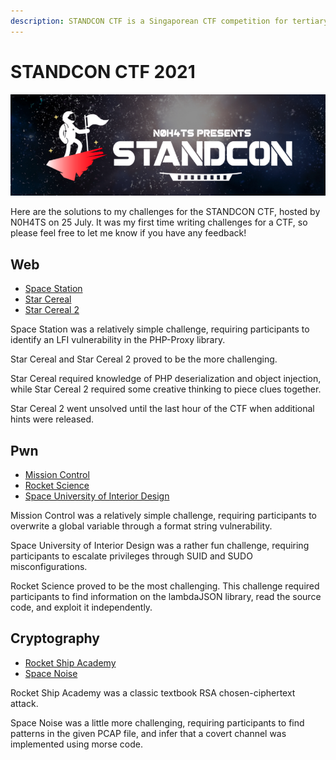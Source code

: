 ```yaml
---
description: STANDCON CTF is a Singaporean CTF competition for tertiary students.
---
```


# STANDCON CTF 2021

![](<../../.gitbook/assets/Screenshot 2021-07-25 at 4.53.08 PM.png>)

Here are the solutions to my challenges for the STANDCON CTF, hosted by N0H4TS on 25 July. It was my first time writing challenges for a CTF, so please feel free to let me know if you have any feedback!

## Web

* [Space Station](space-station.md)
* [Star Cereal](star-cereal.md)
* [Star Cereal 2](star-cereal-2.md)

Space Station was a relatively simple challenge, requiring participants to identify an LFI vulnerability in the PHP-Proxy library. 

Star Cereal and Star Cereal 2 proved to be the more challenging. 

Star Cereal required knowledge of PHP deserialization and object injection, while Star Cereal 2 required some creative thinking to piece clues together. 

Star Cereal 2 went unsolved until the last hour of the CTF when additional hints were released.

## Pwn

* [Mission Control](mission-control.md)
* [Rocket Science](rocket-science.md)
* [Space University of Interior Design](space-university-of-interior-design.md)

Mission Control was a relatively simple challenge, requiring participants to overwrite a global variable through a format string vulnerability. 

Space University of Interior Design was a rather fun challenge, requiring participants to escalate privileges through SUID and SUDO misconfigurations. 

Rocket Science proved to be the most challenging. This challenge required participants to find information on the lambdaJSON library, read the source code, and exploit it independently.

## Cryptography

* [Rocket Ship Academy](rocket-ship-academy.md)
* [Space Noise](space-noise.md)

Rocket Ship Academy was a classic textbook RSA chosen-ciphertext attack.

Space Noise was a little more challenging, requiring participants to find patterns in the given PCAP file, and infer that a covert channel was implemented using morse code.
